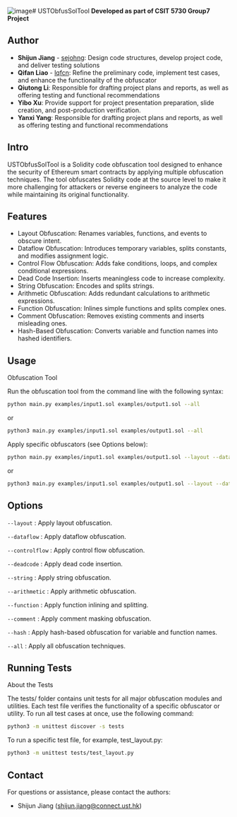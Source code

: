![image](https://github.com/user-attachments/assets/34d45afb-7b0f-4e40-8522-628ba53942ed)# USTObfusSolTool
**Developed as part of CSIT 5730 Group7 Project**

## Author
- **Shijun Jiang** - [sejohng](https://github.com/sejohng): Design code structures, develop project code, and deliver testing solutions
- **Qifan Liao** - [lqfcn](https://github.com/lqfcn): Refine the preliminary code, implement test cases, and enhance the functionality of the obfuscator
- **Qiutong Li**: Responsible for drafting project plans and reports, as well as offering testing and functional recommendations
- **Yibo Xu**: Provide support for project presentation preparation, slide creation, and post-production verification.
- **Yanxi Yang**: Responsible for drafting project plans and reports, as well as offering testing and functional recommendations

## Intro

USTObfusSolTool is a Solidity code obfuscation tool designed to enhance the security of Ethereum smart contracts by applying multiple obfuscation techniques. The tool obfuscates Solidity code at the source level to make it more challenging for attackers or reverse engineers to analyze the code while maintaining its original functionality.


## Features
- Layout Obfuscation: Renames variables, functions, and events to obscure intent.
- Dataflow Obfuscation: Introduces temporary variables, splits constants, and modifies assignment logic.
- Control Flow Obfuscation: Adds fake conditions, loops, and complex conditional expressions.
- Dead Code Insertion: Inserts meaningless code to increase complexity.
- String Obfuscation: Encodes and splits strings.
- Arithmetic Obfuscation: Adds redundant calculations to arithmetic expressions.
- Function Obfuscation: Inlines simple functions and splits complex ones.
- Comment Obfuscation: Removes existing comments and inserts misleading ones.
- Hash-Based Obfuscation: Converts variable and function names into hashed identifiers.

## Usage

Obfuscation Tool

Run the obfuscation tool from the command line with the following syntax:
```bash
python main.py examples/input1.sol examples/output1.sol --all
```
or

```bash
python3 main.py examples/input1.sol examples/output1.sol --all
```

Apply specific obfuscators (see Options below):
```bash
python main.py examples/input1.sol examples/output1.sol --layout --dataflow
```
or

```bash
python3 main.py examples/input1.sol examples/output1.sol --layout --dataflow
```

## Options

`--layout` : Apply layout obfuscation.

`--dataflow` : Apply dataflow obfuscation.

`--controlflow` : Apply control flow obfuscation.

`--deadcode` : Apply dead code insertion.

`--string` : Apply string obfuscation.

`--arithmetic` : Apply arithmetic obfuscation.

`--function` : Apply function inlining and splitting.

`--comment` : Apply comment masking obfuscation.

`--hash` : Apply hash-based obfuscation for variable and function names.

`--all` : Apply all obfuscation techniques.


## Running Tests

About the Tests

The tests/ folder contains unit tests for all major obfuscation modules and utilities. Each test file verifies the functionality of a specific obfuscator or utility.
To run all test cases at once, use the following command:

```bash
python3 -m unittest discover -s tests
```
To run a specific test file, for example, test_layout.py:

```bash
python3 -m unittest tests/test_layout.py
```

## Contact

For questions or assistance, please contact the authors:
- Shijun Jiang (shijun.jiang@connect.ust.hk)


